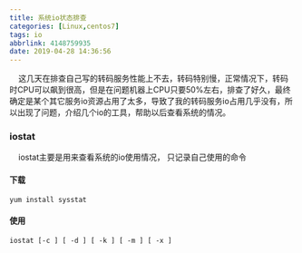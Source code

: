 ```yaml
---
title: 系统io状态排查
categories: [Linux,centos7]
tags: io
abbrlink: 4148759935
date: 2019-04-28 14:36:56
---
```


&nbsp;&nbsp;&nbsp;&nbsp;这几天在排查自己写的转码服务性能上不去，转码特别慢，正常情况下，转码时CPU可以飙到很高，但是在问题机器上CPU只要50%左右，排查了好久，最终确定是某个其它服务io资源占用了太多，导致了我的转码服务io占用几乎没有，所以出现了问题，介绍几个io的工具，帮助以后查看系统的情况。

### iostat
&nbsp;&nbsp;&nbsp;&nbsp;iostat主要是用来查看系统的io使用情况，
只记录自己使用的命令

#### 下载
```
yum install sysstat
```

#### 使用
```
iostat [-c ] [ -d ] [ -k ] [ -m ] [ -x ]
```

